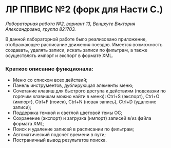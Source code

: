 # ЛР ППВИС №2 (форк для Насти С.)
*Лабораторная работа №2, вариант 13, Венцкуте Виктория Александровна, группа 821703.*

В данной лабораторной работе было реализовано приложение, отображающее расписание движения поездов. 
Имеется возможность создавать, удалять записи, искать записи по фильтрам, а также осуществлять импорт и экспорт в формате XML.

### Краткое описание функционала:
- Меню со списком всех действий;
- Панель инструментов, дублирующая элементы меню;
- Сочетание клавиш для быстрого доступа к действиям (подсказки по горячим клавишам можно найти в меню): Ctrl+S (экспорт), Ctrl+O (импорт), Ctrl+F (поиск), Ctrl+N (новая запись), Ctrl+D (удаление записи);
- Поддержка темной и светлой цветовой темы ОС;
- Сохранение (экспорт) и загрузка (импорт) записей в/из файла формата XML;
- Поиск и удаление записей в расписании по фильтрам;
- Автоматический подсчёт времени в пути;
- Постраничный вывод результатов поиска.

